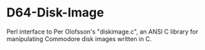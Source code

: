 D64-Disk-Image
==============

Perl interface to Per Olofsson's "diskimage.c", an ANSI C library for manipulating Commodore disk images written in C.